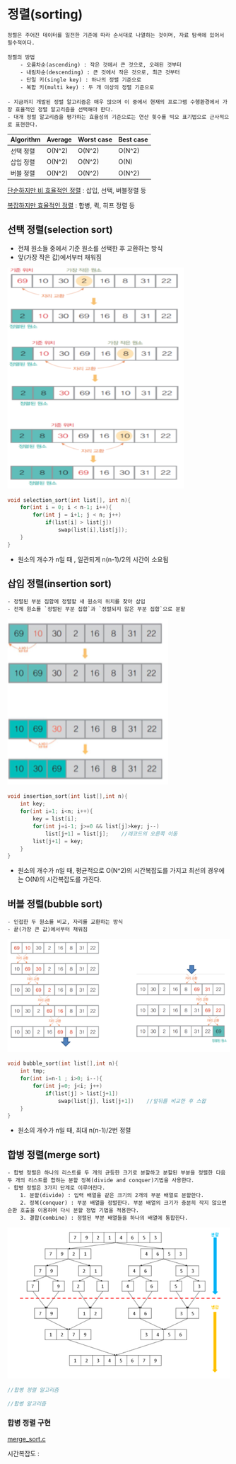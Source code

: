 # 정렬(sorting)

    정렬은 주어진 데이터를 일전한 기준에 따라 순서대로 나열하는 것이며, 자료 탐색에 있어서 필수적이다.

    정렬의 방법
        - 오름차순(ascending) : 작은 것에서 큰 것으로, 오래된 것부터
        - 내림차순(descending) : 큰 것에서 작은 것으로, 최근 것부터
        - 단일 키(single key) : 하나의 정렬 기준으로
        - 복합 키(multi key) : 두 개 이상의 정렬 기준으로

    - 지금까지 개발된 정렬 알고리즘은 매우 많으며 이 중에서 현재의 프로그램 수행환경에서 가장 효율적인 정렬 알고리즘을 선택해야 한다.
    - 대개 정렬 알고리즘을 평가하는 효율성의 기준으로는 연산 횟수를 빅오 표기법으로 근사적으로 표현한다.

| Algorithm | Average | Worst case | Best case |
| --- | --- | --- | --- |
| 선택 정렬 | O(N^2) | O(N^2) | O(N^2)
| 삽입 정렬 | O(N^2) | O(N^2) | O(N)
| 버블 정렬 | O(N^2) | O(N^2) | O(N^2)

[단순하지만 비 효율적인 정렬](#선택-정렬selection-sort) : 삽입, 선택, 버블정렬 등

[복잡하지만 효율적인 정렬](#합병-정렬merge-sort) : 합병, 퀵, 히프 정렬 등

## 선택 정렬(selection sort)

- 전체 원소들 중에서 기준 원소를 선택한 후 교환하는 방식
- 앞(가장 작은 값)에서부터 채워짐

<img src="./img/selection_sort.png" width = 400 height = 500>

```c
void selection_sort(int list[], int n){
    for(int i = 0; i < n-1; i++){
        for(int j = i+1; j < n; j++)
            if(list[i] > list[j]) 
                swap(list[i],list[j]);
    }
}
```

- 원소의 개수가 n일 때 , 일관되게 n(n-1)/2의 시간이 소요됨

## 삽입 정렬(insertion sort)
    - 정렬된 부분 집합에 정렬할 새 원소의 위치를 찾아 삽입
    - 전체 원소를 `정렬된 부분 집합`과 `정렬되지 않은 부분 집합`으로 분할

![insertion_sort](./img/insertion_sort.png)

```c
void insertion_sort(int list[],int n){
    int key;
    for(int i=1; i<n; i++){
        key = list[i];
        for(int j=i-1; j>=0 && list[j]>key; j--)
            list[j+1] = list[j];    //레코드의 오른쪽 이동
        list[j+1] = key;
    }
}
```

- 원소의 개수가 n일 때, 평균적으로 O(N^2)의 시간복잡도를 가지고 최선의 경우에는 O(N)의 시간복잡도를 가진다.

## 버블 정렬(bubble sort)

    - 인접한 두 원소를 비교, 자리를 교환하는 방식
    - 끝(가장 큰 값)에서부터 채워짐

![bubble_sort](./img/bubble_sort.png)

```c
void bubble_sort(int list[],int n){
    int tmp;
    for(int i=n-1 ; i>0; i--){
        for(int j=0; j<i; j++)
            if(list[j] > list[j+1]) 
                swap(list[j], list[j+1])    //앞뒤를 비교한 후 스왑
    }
}
```

- 원소의 개수가 n일 때, 최대 n(n-1)/2번 정렬

## 합병 정렬(merge sort)

    - 합병 정렬은 하나의 리스트를 두 개의 균등한 크기로 분할하고 분할된 부분을 정렬한 다음 두 개의 리스트를 합하는 분할 정복(divide and conquer)기법을 사용한다.
    - 합병 정렬은 3가지 단계로 이루어진다.
        1. 분할(divide) : 입력 배열을 같은 크기의 2개의 부분 배열로 분할한다.
        2. 정복(conquer) : 부분 배열을 정렬한다. 부분 배열의 크기가 충분히 작지 않으면 순환 호출을 이용하여 다시 분할 정법 기법을 적용한다.
        3. 결합(combine) : 정렬된 부분 배열들을 하나의 배열에 통합한다.

![merge_sort](./img/merge_sort.png)

```c
//합병 정렬 알고리즘

```

```c
//합병 알고리즘

```

### 합병 정렬 구현
[merge_sort.c](merge_sort.c)

시간복잡도 : 